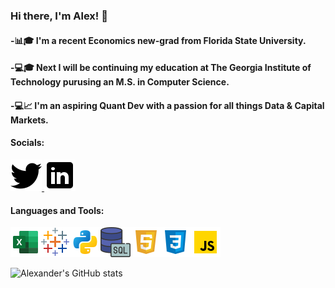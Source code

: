### Hi there, I'm Alex! 👋

#### -📊🎓 I'm a recent Economics new-grad from Florida State University.

#### -💻🎓 Next I will be continuing my education at The Georgia Institute of Technology purusing an M.S. in Computer Science.

#### -💻📈 I'm an aspiring Quant Dev with a passion for all things Data & Capital Markets.


#### Socials:
<a href="https://twitter.com/Alxfndz">
         <img src="twitter.png">
      </a>
<a href="https://www.linkedin.com/in/alexander-fernandez-3077ab18b/">
         <img src="linkedin.png">
      </a>

#### Languages and Tools:
<img src='icons8-microsoft-excel-2019-48.png'><img src='icons8-tableau-software-48.png'><img src='python.png'><img src='icons8-sql-48.png'><img src='html.png'><img src='css.png'><img src='js.png'>


![Alexander's GitHub stats](https://github-readme-stats.vercel.app/api?username=Alxfndz&hide=contribs,issues,stars&count_private=true&show_icons=true&theme=tokyonight&hide_rank=true)







